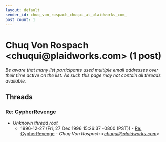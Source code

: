 ```yaml
---
layout: default
sender_id: chuq_von_rospach_chuqui_at_plaidworks_com_
post_count: 1
---
```


# Chuq Von Rospach <chuqui<span>@</span>plaidworks.com> (1 post)

_Be aware that many list participants used multiple email addresses over their time active on the list. As such this page may not contain all threads available._

## Threads

### Re: CypherRevenge
+ _Unknown thread root_
  + 1996-12-27 (Fri, 27 Dec 1996 15:26:37 -0800 (PST)) - [Re: CypherRevenge](/archive/1996/12/3214bd9ac50411871ba419966086d23b9003d964b2eb58c790612375ce5be5aa) - _Chuq Von Rospach \<chuqui@plaidworks.com\>_

